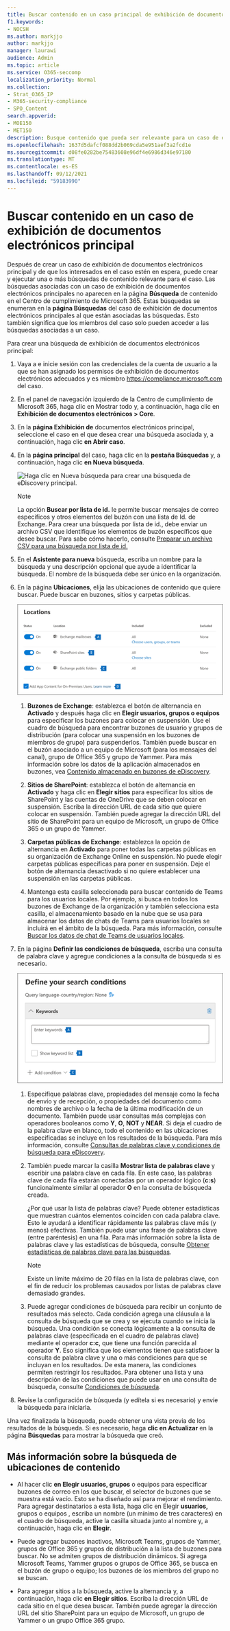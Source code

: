 ```yaml
---
title: Buscar contenido en un caso principal de exhibición de documentos electrónicos
f1.keywords:
- NOCSH
ms.author: markjjo
author: markjjo
manager: laurawi
audience: Admin
ms.topic: article
ms.service: O365-seccomp
localization_priority: Normal
ms.collection:
- Strat_O365_IP
- M365-security-compliance
- SPO_Content
search.appverid:
- MOE150
- MET150
description: Busque contenido que pueda ser relevante para un caso de exhibición de documentos electrónicos principal.
ms.openlocfilehash: 1637d5dafcf088dd2b069cda5e951aef3a2fcd1e
ms.sourcegitcommit: d08fe0282be75483608e96df4e6986d346e97180
ms.translationtype: MT
ms.contentlocale: es-ES
ms.lasthandoff: 09/12/2021
ms.locfileid: "59183990"
---
```

# <a name="search-for-content-in-a-core-ediscovery-case"></a>Buscar contenido en un caso de exhibición de documentos electrónicos principal

Después de crear un caso de exhibición de documentos electrónicos principal y de que los interesados en el caso estén en espera, puede crear y ejecutar una o más búsquedas de contenido relevante para el caso. Las búsquedas asociadas con un caso de exhibición de documentos electrónicos principales no aparecen en la página **Búsqueda** de contenido en el Centro de cumplimiento de Microsoft 365. Estas búsquedas se enumeran en la **página Búsquedas** del caso de exhibición de documentos electrónicos principales al que están asociadas las búsquedas. Esto también significa que los miembros del caso solo pueden acceder a las búsquedas asociadas a un caso.

Para crear una búsqueda de exhibición de documentos electrónicos principal:
  
1. Vaya a e inicie sesión con las credenciales de la cuenta de usuario a la que se han asignado los permisos de exhibición de documentos electrónicos adecuados y es miembro <https://compliance.microsoft.com> del caso.

2. En el panel de navegación izquierdo de la Centro de cumplimiento de Microsoft 365, haga clic en Mostrar todo y, a continuación, haga clic en **Exhibición de documentos electrónicos > Core**.

3. En la **página Exhibición de** documentos electrónicos principal, seleccione el caso en el que desea crear una búsqueda asociada y, a continuación, haga clic **en Abrir caso**.

4. En la **página principal** del caso, haga clic en la **pestaña Búsquedas** y, a continuación, haga clic **en Nueva búsqueda**.

   ![Haga clic en Nueva búsqueda para crear una búsqueda de eDiscovery principal.](../media/CoreeDiscoverySearch1.png)

   > [!NOTE]
   > La opción **Buscar por lista de id.** le permite buscar mensajes de correo específicos y otros elementos del buzón con una lista de Id. de Exchange. Para crear una búsqueda por lista de id., debe enviar un archivo CSV que identifique los elementos de buzón específicos que desee buscar. Para sabe cómo hacerlo, consulte [Preparar un archivo CSV para una búsqueda por lista de id.](csv-file-for-an-id-list-content-search.md)

5. En el **Asistente para nueva** búsqueda, escriba un nombre para la búsqueda y una descripción opcional que ayude a identificar la búsqueda. El nombre de la búsqueda debe ser único en la organización.

6. En la página **Ubicaciones**, elija las ubicaciones de contenido que quiere buscar. Puede buscar en buzones, sitios y carpetas públicas.

    ![Elegir las ubicaciones de contenido para colocar en suspensión.](../media/ContentSearchLocations.png)
  
   1. **Buzones de Exchange**: establezca el botón de alternancia en **Activado** y después haga clic en **Elegir usuarios, grupos o equipos** para especificar los buzones para colocar en suspensión. Use el cuadro de búsqueda para encontrar buzones de usuario y grupos de distribución (para colocar una suspensión en los buzones de miembros de grupo) para suspenderlos. También puede buscar en el buzón asociado a un equipo de Microsoft (para los mensajes del canal), grupo de Office 365 y grupo de Yammer. Para más información sobre los datos de la aplicación almacenados en buzones, vea [Contenido almacenado en buzones de eDiscovery](what-is-stored-in-exo-mailbox.md).

   2. **Sitios de SharePoint**: establezca el botón de alternancia en **Activado** y haga clic en **Elegir sitios** para especificar los sitios de SharePoint y las cuentas de OneDrive que se deben colocar en suspensión. Escriba la dirección URL de cada sitio que quiere colocar en suspensión. También puede agregar la dirección URL del sitio de SharePoint para un equipo de Microsoft, un grupo de Office 365 o un grupo de Yammer.
  
   3. **Carpetas públicas de Exchange**: establezca la opción de alternancia en **Activado** para poner todas las carpetas públicas en su organización de Exchange Online en suspensión. No puede elegir carpetas públicas específicas para poner en suspensión. Deje el botón de alternancia desactivado si no quiere establecer una suspensión en las carpetas públicas.
  
   4. Mantenga esta casilla seleccionada para buscar contenido de Teams para los usuarios locales. Por ejemplo, si busca en todos los buzones de Exchange de la organización y también selecciona esta casilla, el almacenamiento basado en la nube que se usa para almacenar los datos de chats de Teams para usuarios locales se incluirá en el ámbito de la búsqueda. Para más información, consulte [Buscar los datos de chat de Teams de usuarios locales](search-cloud-based-mailboxes-for-on-premises-users.md).

7. En la página **Definir las condiciones de búsqueda**, escriba una consulta de palabra clave y agregue condiciones a la consulta de búsqueda si es necesario.

   ![Configurar la consulta de búsqueda.](../media/ContentSearchQuery.png)

   1. Especifique palabras clave, propiedades del mensaje como la fecha de envío y de recepción, o propiedades del documento como nombres de archivo o la fecha de la última modificación de un documento. También puede usar consultas más complejas con operadores booleanos como **Y**, **O**, **NOT** y **NEAR**. Si deja el cuadro de la palabra clave en blanco, todo el contenido en las ubicaciones especificadas se incluye en los resultados de la búsqueda. Para más información, consulte [Consultas de palabras clave y condiciones de búsqueda para eDiscovery](keyword-queries-and-search-conditions.md).

   2. También puede marcar la casilla **Mostrar lista de palabras clave** y escribir una palabra clave en cada fila. En este caso, las palabras clave de cada fila estarán conectadas por un operador lógico (**c:s**) funcionalmente similar al operador **O** en la consulta de búsqueda creada.

      ¿Por qué usar la lista de palabras clave? Puede obtener estadísticas que muestran cuántos elementos coinciden con cada palabra clave. Esto le ayudará a identificar rápidamente las palabras clave más (y menos) efectivas. También puede usar una frase de palabras clave (entre paréntesis) en una fila. Para más información sobre la lista de palabras clave y las estadísticas de búsqueda, consulte [Obtener estadísticas de palabras clave para las búsquedas](view-keyword-statistics-for-content-search.md#get-keyword-statistics-for-searches).

      > [!NOTE]
      > Existe un límite máximo de 20 filas en la lista de palabras clave, con el fin de reducir los problemas causados por listas de palabras clave demasiado grandes.

   3. Puede agregar condiciones de búsqueda para recibir un conjunto de resultados más selecto. Cada condición agrega una cláusula a la consulta de búsqueda que se crea y se ejecuta cuando se inicia la búsqueda. Una condición se conecta lógicamente a la consulta de palabras clave (especificada en el cuadro de palabras clave) mediante el operador **c:c**, que tiene una función parecida al operador **Y**. Eso significa que los elementos tienen que satisfacer la consulta de palabra clave y una o más condiciones para que se incluyan en los resultados. De esta manera, las condiciones permiten restringir los resultados. Para obtener una lista y una descripción de las condiciones que puede usar en una consulta de búsqueda, consulte [Condiciones de búsqueda](keyword-queries-and-search-conditions.md#search-conditions).

8. Revise la configuración de búsqueda (y edítela si es necesario) y envíe la búsqueda para iniciarla.

Una vez finalizada la búsqueda, puede obtener una vista previa de los resultados de la búsqueda. Si es necesario, haga **clic en Actualizar** en la página **Búsquedas** para mostrar la búsqueda que creó.

## <a name="more-information-about-searching-content-locations"></a>Más información sobre la búsqueda de ubicaciones de contenido

- Al hacer clic **en Elegir usuarios, grupos** o equipos para especificar buzones de correo en los que buscar, el selector de buzones que se muestra está vacío. Esto se ha diseñado así para mejorar el rendimiento. Para agregar destinatarios a esta lista, haga clic en Elegir **usuarios,** grupos o equipos , escriba un nombre (un mínimo de tres caracteres) en el cuadro de búsqueda, active la casilla situada junto al nombre y, a continuación, haga clic en **Elegir**.

- Puede agregar buzones inactivos, Microsoft Teams, grupos de Yammer, grupos de Office 365 y grupos de distribución a la lista de buzones para buscar. No se admiten grupos de distribución dinámicos. Si agrega Microsoft Teams, Yammer grupos o grupos de Office 365, se busca en el buzón de grupo o equipo; los buzones de los miembros del grupo no se buscan.

- Para agregar sitios a la búsqueda, active la alternancia y, a continuación, haga clic **en Elegir sitios**. Escriba la dirección URL de cada sitio en el que desea buscar. También puede agregar la dirección URL del sitio SharePoint para un equipo de Microsoft, un grupo de Yammer o un grupo Office 365 grupo.

